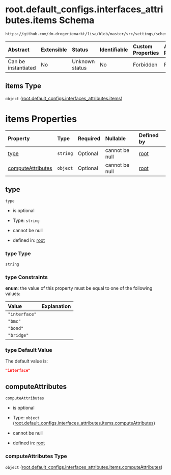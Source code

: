 # root.default_configs.interfaces_attributes.items Schema

```txt
https://github.com/dm-drogeriemarkt/lisa/blob/master/src/settings/schema.json#/properties/default_configs/properties/interfaces_attributes/items
```



| Abstract            | Extensible | Status         | Identifiable | Custom Properties | Additional Properties | Access Restrictions | Defined In                                                                              |
| :------------------ | :--------- | :------------- | :----------- | :---------------- | :-------------------- | :------------------ | :-------------------------------------------------------------------------------------- |
| Can be instantiated | No         | Unknown status | No           | Forbidden         | Forbidden             | none                | [settings.schema.json*](../../src/settings/settings.schema.json "open original schema") |

## items Type

`object` ([root.default_configs.interfaces_attributes.items](settings-properties-rootdefault_configs-properties-rootdefault_configsinterfaces_attributes-rootdefault_configsinterfaces_attributesitems.md))

# items Properties

| Property                                | Type     | Required | Nullable       | Defined by                                                                                                                                                                                                                                                                                                                                                                                                     |
| :-------------------------------------- | :------- | :------- | :------------- | :------------------------------------------------------------------------------------------------------------------------------------------------------------------------------------------------------------------------------------------------------------------------------------------------------------------------------------------------------------------------------------------------------------- |
| [type](#type)                           | `string` | Optional | cannot be null | [root](settings-properties-rootdefault_configs-properties-rootdefault_configsinterfaces_attributes-rootdefault_configsinterfaces_attributesitems-properties-type.md "https://github.com/dm-drogeriemarkt/lisa/blob/master/src/settings/schema.json#/properties/default_configs/properties/interfaces_attributes/items/properties/type")                                                                        |
| [computeAttributes](#computeattributes) | `object` | Optional | cannot be null | [root](settings-properties-rootdefault_configs-properties-rootdefault_configsinterfaces_attributes-rootdefault_configsinterfaces_attributesitems-properties-rootdefault_configsinterfaces_attributesitemscomputeattributes.md "https://github.com/dm-drogeriemarkt/lisa/blob/master/src/settings/schema.json#/properties/default_configs/properties/interfaces_attributes/items/properties/computeAttributes") |

## type



`type`

*   is optional

*   Type: `string`

*   cannot be null

*   defined in: [root](settings-properties-rootdefault_configs-properties-rootdefault_configsinterfaces_attributes-rootdefault_configsinterfaces_attributesitems-properties-type.md "https://github.com/dm-drogeriemarkt/lisa/blob/master/src/settings/schema.json#/properties/default_configs/properties/interfaces_attributes/items/properties/type")

### type Type

`string`

### type Constraints

**enum**: the value of this property must be equal to one of the following values:

| Value         | Explanation |
| :------------ | :---------- |
| `"interface"` |             |
| `"bmc"`       |             |
| `"bond"`      |             |
| `"bridge"`    |             |

### type Default Value

The default value is:

```json
"interface"
```

## computeAttributes



`computeAttributes`

*   is optional

*   Type: `object` ([root.default_configs.interfaces_attributes.items.computeAttributes](settings-properties-rootdefault_configs-properties-rootdefault_configsinterfaces_attributes-rootdefault_configsinterfaces_attributesitems-properties-rootdefault_configsinterfaces_attributesitemscomputeattributes.md))

*   cannot be null

*   defined in: [root](settings-properties-rootdefault_configs-properties-rootdefault_configsinterfaces_attributes-rootdefault_configsinterfaces_attributesitems-properties-rootdefault_configsinterfaces_attributesitemscomputeattributes.md "https://github.com/dm-drogeriemarkt/lisa/blob/master/src/settings/schema.json#/properties/default_configs/properties/interfaces_attributes/items/properties/computeAttributes")

### computeAttributes Type

`object` ([root.default_configs.interfaces_attributes.items.computeAttributes](settings-properties-rootdefault_configs-properties-rootdefault_configsinterfaces_attributes-rootdefault_configsinterfaces_attributesitems-properties-rootdefault_configsinterfaces_attributesitemscomputeattributes.md))
